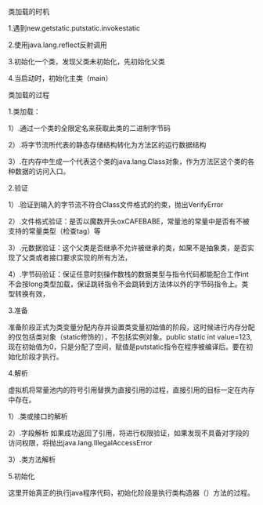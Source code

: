  类加载的时机

1.遇到new.getstatic.putstatic.invokestatic

2.使用java.lang.reflect反射调用

3.初始化一个类，发现父类未初始化，先初始化父类

4.当启动时，初始化主类（main）

类加载的过程

1.类加载：

1）.通过一个类的全限定名来获取此类的二进制字节码

2）.将字节流所代表的静态存储结构转化为方法区的运行数据结构

3）.在内存中生成一个代表这个类的java.lang.Class对象，作为方法区这个类的各种数据的访问入口。

2.验证

1）.验证到输入的字节流不符合Class文件格式的约束，抛出VerifyError

2）.文件格式验证：是否以魔数开头oxCAFEBABE，常量池的常量中是否有不被支持的常量类型（检查tag）等

3）.元数据验证：这个父类是否继承不允许被继承的类，如果不是抽象类，是否实现了父类或者接口要求实现的所有方法，

4）.字节码验证：保证任意时刻操作数栈的数据类型与指令代码都能配合工作int不会按long类型加载，保证跳转指令不会跳转到方法体以外的字节码指令上。类型转换有效，

3.准备

准备阶段正式为类变量分配内存并设置类变量初始值的阶段，这时候进行内存分配的仅包括类对象（static修饰的），不包括实例对象。public static int value=123,现在初始值为0，只是分配了空间，赋值是putstatic指令在程序被编译后。要在初始化阶段才执行。

4.解析

虚拟机将常量池内的符号引用替换为直接引用的过程，直接引用的目标一定在内存中存在。

1）.类或接口的解析

2）.字段解析   如果成功返回了引用，将进行权限验证，如果发现不具备对字段的访问权限，将抛出java.lang.IllegalAccessError

3）.类方法解析 

5.初始化

这里开始真正的执行java程序代码，初始化阶段是执行类构造器<cilnit>（）方法的过程。